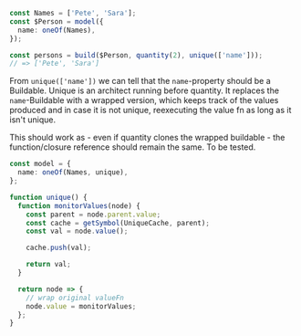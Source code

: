 ```ts
const Names = ['Pete', 'Sara'];
const $Person = model({
  name: oneOf(Names),
});

const persons = build($Person, quantity(2), unique(['name']));
// => ['Pete', 'Sara']
```

From `unique(['name'])` we can tell that the `name`-property should be a Buildable.
Unique is an architect running before quantity. It replaces the `name`-Buildable with
a wrapped version, which keeps track of the values produced and in case it is not unique,
reexecuting the value fn as long as it isn't unique.

This should work as - even if quantity clones the wrapped buildable - the function/closure
reference should remain the same. To be tested.

```ts
const model = {
  name: oneOf(Names, unique),
};

function unique() {
  function monitorValues(node) {
    const parent = node.parent.value;
    const cache = getSymbol(UniqueCache, parent);
    const val = node.value();

    cache.push(val);

    return val;
  }

  return node => {
    // wrap original valueFn
    node.value = monitorValues;
  };
}
```
